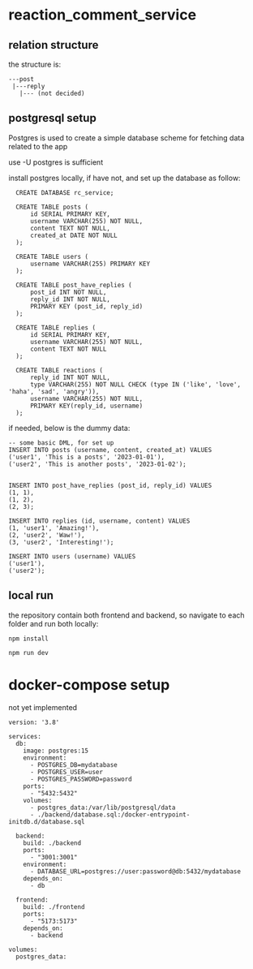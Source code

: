 # reaction_comment_service

## relation structure
the structure is:
```
---post
 |---reply
   |--- (not decided)
```

## postgresql setup
Postgres is used to create a simple database scheme for fetching data related to the app

use -U postgres is sufficient

install postgres locally, if have not, and set up the database as follow:
```
  CREATE DATABASE rc_service;

  CREATE TABLE posts (
      id SERIAL PRIMARY KEY,
      username VARCHAR(255) NOT NULL,
      content TEXT NOT NULL,
      created_at DATE NOT NULL
  );

  CREATE TABLE users (
      username VARCHAR(255) PRIMARY KEY
  );

  CREATE TABLE post_have_replies (
      post_id INT NOT NULL,
      reply_id INT NOT NULL,
      PRIMARY KEY (post_id, reply_id)
  );

  CREATE TABLE replies (
      id SERIAL PRIMARY KEY,
      username VARCHAR(255) NOT NULL,
      content TEXT NOT NULL
  );

  CREATE TABLE reactions (
      reply_id INT NOT NULL,
      type VARCHAR(255) NOT NULL CHECK (type IN ('like', 'love', 'haha', 'sad', 'angry')),
      username VARCHAR(255) NOT NULL,
      PRIMARY KEY(reply_id, username)
  );
```

if needed, below is the dummy data:
```
-- some basic DML, for set up
INSERT INTO posts (username, content, created_at) VALUES 
('user1', 'This is a posts', '2023-01-01'),
('user2', 'This is another posts', '2023-01-02');


INSERT INTO post_have_replies (post_id, reply_id) VALUES
(1, 1),
(1, 2),
(2, 3);

INSERT INTO replies (id, username, content) VALUES
(1, 'user1', 'Amazing!'),
(2, 'user2', 'Waw!'),
(3, 'user2', 'Interesting!');

INSERT INTO users (username) VALUES
('user1'),
('user2');
```

## local run
the repository contain both frontend and backend, so navigate to each folder and run both locally:
```
npm install
```
```
npm run dev
```

# docker-compose setup
not yet implemented
```
version: '3.8'

services:
  db:
    image: postgres:15
    environment:
      - POSTGRES_DB=mydatabase
      - POSTGRES_USER=user
      - POSTGRES_PASSWORD=password
    ports:
      - "5432:5432"
    volumes:
      - postgres_data:/var/lib/postgresql/data
      - ./backend/database.sql:/docker-entrypoint-initdb.d/database.sql

  backend:
    build: ./backend
    ports:
      - "3001:3001"
    environment:
      - DATABASE_URL=postgres://user:password@db:5432/mydatabase
    depends_on:
      - db

  frontend:
    build: ./frontend
    ports:
      - "5173:5173"
    depends_on:
      - backend

volumes:
  postgres_data:
```
